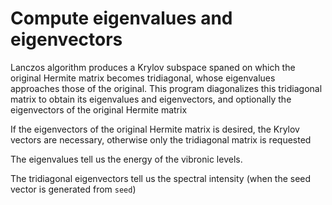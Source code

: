 # Compute eigenvalues and eigenvectors
Lanczos algorithm produces a Krylov subspace spaned on which the original Hermite matrix becomes tridiagonal, whose eigenvalues approaches those of the original. This program diagonalizes this tridiagonal matrix to obtain its eigenvalues and eigenvectors, and optionally the eigenvectors of the original Hermite matrix

If the eigenvectors of the original Hermite matrix is desired, the Krylov vectors are necessary, otherwise only the tridiagonal matrix is requested

The eigenvalues tell us the energy of the vibronic levels.

The tridiagonal eigenvectors tell us the spectral intensity (when the seed vector is generated from `seed`)